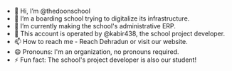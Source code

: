 - 👋 Hi, I’m @thedoonschool
- 👀 I’m a boarding school trying to digitalize its infrastructure.
- 🌱 I’m currently making the school's administrative ERP.
- 💞️ This account is operated by @kabir438, the school project developer.
- 📫 How to reach me - Reach Dehradun or visit our website.
- 😄 Pronouns: I'm an organization, no pronouns required.
- ⚡ Fun fact: The school's project developer is also our student!

<!---
thedoonschool/thedoonschool is a ✨ special ✨ repository because its `README.md` (this file) appears on your GitHub profile.
You can click the Preview link to take a look at your changes.
--->
